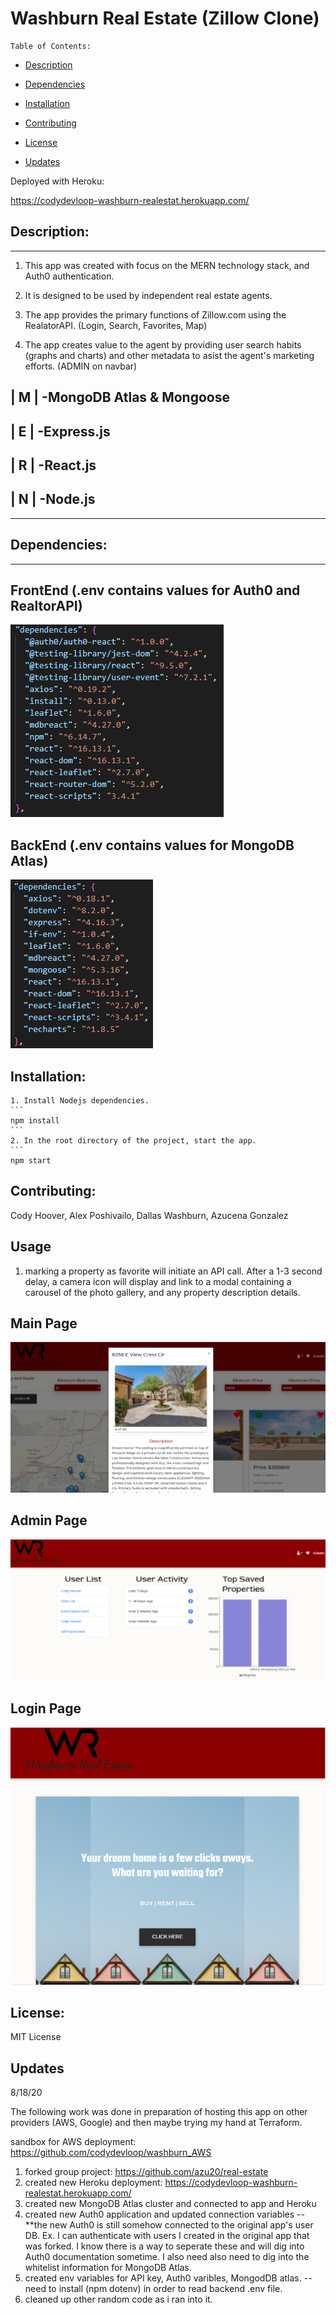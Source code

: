 

  # Washburn Real Estate (Zillow Clone)

    Table of Contents:
  
  - [Description](#description)
  
  - [Dependencies](#dependencies)
  
  - [Installation](#installation)
    
  - [Contributing](#contributing)
  
  - [License](#license)

  - [Updates](#updates)
  
  

  
  
Deployed with Heroku:
   
https://codydevloop-washburn-realestat.herokuapp.com/

## Description:
---
1. This app was created with focus on the MERN technology stack, and Auth0 authentication.

2. It is designed to be used by independent real estate agents.

3. The app  provides the primary functions of Zillow.com using the RealatorAPI. (Login, Search, Favorites, Map) 

4. The app creates value to the agent by providing user search habits (graphs and charts) and other metadata to asist the agent's marketing efforts.  (ADMIN on navbar)





## | M | -MongoDB Atlas & Mongoose 

## | E |   -Express.js 

## | R |   -React.js 

## | N |   -Node.js 
---

## Dependencies:  
---


## FrontEnd (.env contains values for Auth0 and RealtorAPI)
![front end ](https://github.com/codydevloop/real-estate/blob/master/client/public/images/frontend.PNG)
## BackEnd (.env contains values for MongoDB Atlas)
![front end ](https://github.com/codydevloop/real-estate/blob/master/client/public/images/backend.PNG)
          
  
## Installation:

    1. Install Nodejs dependencies.
    ```
    npm install
    ```
    2. In the root directory of the project, start the app.
    ```
    npm start
  
## Contributing:
  
  Cody Hoover, Alex Poshivailo, Dallas Washburn, Azucena Gonzalez
## Usage
1. marking a property as favorite will initiate an API call.  After a 1-3 second delay, a camera icon will display and link to a modal containing a carousel of the photo gallery, and any property description details.


## Main Page
![main page ](https://github.com/codydevloop/real-estate/blob/master/client/public/images/washmain.png)

## Admin Page
![admin page ](https://github.com/codydevloop/real-estate/blob/master/client/public/images/washadmin.png)

## Login Page
![login ](https://github.com/codydevloop/real-estate/blob/master/client/public/images/washlogin.png)

## License:

MIT License

## Updates

8/18/20

The following work was done in preparation of hosting this app on other providers (AWS, Google) and then maybe trying my hand at Terraform.

sandbox for AWS deployment: https://github.com/codydevloop/washburn_AWS

1. forked group project: https://github.com/azu20/real-estate
2. created new Heroku deployment: https://codydevloop-washburn-realestat.herokuapp.com/
3. created new MongoDB Atlas cluster and connected to app and Heroku
4. created new Auth0 application and updated connection variables
-- **the new Auth0 is still somehow connected to the original app's user DB. Ex.  I can authenticate with users I created in the original app that was forked. I know there is a way to seperate these and will dig into Auth0 documentation sometime. I also need also need to dig into the whitelist information for MongoDB Atlas.
5. created env variables for API key, Auth0 varibles, MongodDB atlas.
-- need to install (npm dotenv) in order to read backend .env file.
6. cleaned up other random code as i ran into it.

  

